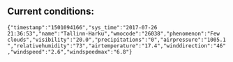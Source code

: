 ## Current conditions: 
 ``` {"timestamp":"1501094166","sys_time":"2017-07-26 21:36:53","name":"Tallinn-Harku","wmocode":"26038","phenomenon":"Few clouds","visibility":"20.0","precipitations":"0","airpressure":"1005.1","relativehumidity":"73","airtemperature":"17.4","winddirection":"46","windspeed":"2.6","windspeedmax":"6.8"} ```
